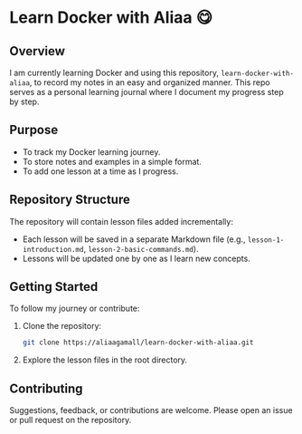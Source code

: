 # Learn Docker with Aliaa 😋

## Overview

I am currently learning Docker and using this repository, `learn-docker-with-aliaa`, to record my notes in an easy and organized manner. This repo serves as a personal learning journal where I document my progress step by step.

## Purpose

- To track my Docker learning journey.
- To store notes and examples in a simple format.
- To add one lesson at a time as I progress.

## Repository Structure

The repository will contain lesson files added incrementally:
- Each lesson will be saved in a separate Markdown file (e.g., `lesson-1-introduction.md`, `lesson-2-basic-commands.md`).
- Lessons will be updated one by one as I learn new concepts.

## Getting Started

To follow my journey or contribute:
1. Clone the repository:
   ```bash
   git clone https://aliaagamall/learn-docker-with-aliaa.git
   ```
2. Explore the lesson files in the root directory.



## Contributing

Suggestions, feedback, or contributions are welcome. Please open an issue or pull request on the repository.
